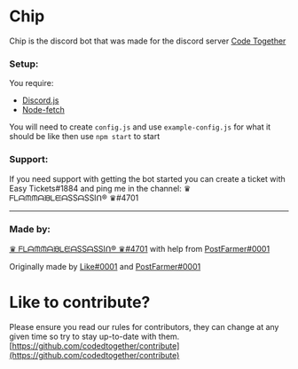 # Chip
Chip is the discord bot that was made for the discord server [Code Together](https://discord.gg/4uHuFTn)

### Setup:
You require:
- [Discord.js](https://discord.js.org/)
- [Node-fetch](https://www.npmjs.com/package/node-fetch)

You will need to create `config.js`
and use `example-config.js` for what it should be like
then use `npm start` to start

### Support:
If you need support with getting the bot started you can create a ticket with  Easy Tickets#1884 and ping me in the channel:
♛ ᖴᒪᗩᙏᙏᗩᙖᒪᙓᗩSSᗩSSIᑎ® ♛#4701

---

### Made by:
[♛ ᖴᒪᗩᙏᙏᗩᙖᒪᙓᗩSSᗩSSIᑎ® ♛#4701](https://github.com/flamableassassin)
with help from [PostFarmer#0001](https://github.com/Kinolite)

Originally made by [Like#0001](https://github.com/abcdan) and [PostFarmer#0001](https://github.com/Kinolite)

# Like to contribute?
Please ensure you read our rules for contributors, they can change at any given time so try to stay up-to-date with them.
[https://github.com/codedtogether/contribute](https://github.com/codedtogether/contribute)
